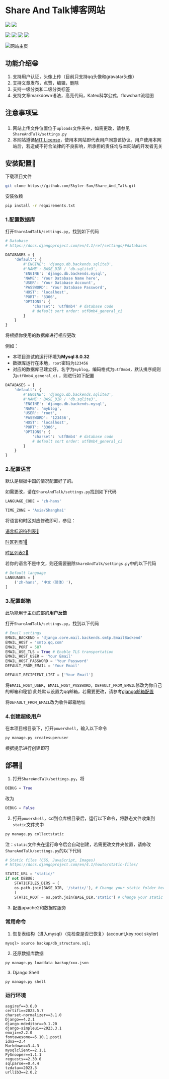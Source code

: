 # Share And Talk博客网站
 
![](https://img.shields.io/badge/Backend_developer-Skyler_Sun-blue)
![](https://img.shields.io/badge/Front_end_developer-xjq-purple)

![](https://img.shields.io/badge/License-MIT-red)
![](https://img.shields.io/badge/Language-Python-blue)
![](https://img.shields.io/badge/Framework-Django-yellow)
![](https://img.shields.io/badge/Latest_Version-v1.4.2-brightgreen)

![网站主页](2023-06-21_233957.png)

## 功能介绍😁

1. 支持用户认证，头像上传（目前只支持qq头像和gravatar头像）
2. 支持文章发布，点赞，编辑，删除
3. 支持一级分类和二级分类标签
4. 支持文章markdown语法，高亮代码，Katex科学公式，flowchart流程图

## 注意事项💻

1. 网站上传文件位置位于`uploads`文件夹中，如需更改，请参见`ShareAndTalk/settings.py`
2. 本网站遵循[MIT License](./LICENSE)，使用本网站即代表用户同意该协议。用户使用本网站后，若造成不符合法律的不良影响，所承担的责任均与本网站的开发者无关

## 安装配置🍔

下载项目文件
```bash
git clone https://github.com/Skyler-Sun/Share_And_Talk.git
```

安装依赖

```bash
pip install -r requirements.txt
```

### 1.配置数据库

打开`ShareAndTalk/settings.py`，找到如下代码

```python
# Database
# https://docs.djangoproject.com/en/4.1/ref/settings/#databases

DATABASES = {
    'default': {
        #'ENGINE': 'django.db.backends.sqlite3',
        #'NAME': BASE_DIR / 'db.sqlite3',
        'ENGINE': 'django.db.backends.mysql',
        'NAME': 'Your Database Name here',
        'USER': 'Your Database Account',
        'PASSWORD': 'Your Database Password',
        'HOST': 'localhost',
        'PORT': '3306',
        'OPTIONS': {
            'charset': 'utf8mb4' # database code
            # default sort order: utf8mb4_general_ci
        }
    }
}
```

将根据你使用的数据库进行相应更改

例如：
- 本项目测试的运行环境为**Mysql 8.0.32**
- 数据库运行在本地，`root`密码为`123456`
- 对应的数据库已建立好，名字为`myblog`，编码格式为`utf8mb4`，默认排序规则为`utf8mb4_general_ci`
，则进行如下配置

```python
DATABASES = {
    'default': {
        #'ENGINE': 'django.db.backends.sqlite3',
        #'NAME': BASE_DIR / 'db.sqlite3',
        'ENGINE': 'django.db.backends.mysql',
        'NAME': 'myblog',
        'USER': 'root',
        'PASSWORD': '123456',
        'HOST': 'localhost',
        'PORT': '3306',
        'OPTIONS': {
            'charset': 'utf8mb4' # database code
            # default sort order: utf8mb4_general_ci
        }
    }
}
```

### 2.配置语言

默认是根据中国的情况配置好了的。

如需更改，请在`ShareAndTalk/settings.py`找到如下代码

```python
LANGUAGE_CODE = 'zh-hans'

TIME_ZONE = 'Asia/Shanghai'
```

将语言和时区对应修改即可，参见：

[语言标识符列表🚅](http://www.i18nguy.com/unicode/language-identifiers.html)

[时区列表1🧪](https://en.wikipedia.org/wiki/List_of_tz_database_time_zones)

[时区列表2🎈](https://www.zeitverschiebung.net/cn/all-time-zones.html)

若你的语言不是中文，则还需要删除`ShareAndTalk/settings.py`中的以下代码

```python
# Default language
LANGUAGES = [
    ('zh-hans', '中文（简体）'),
]
```

### 3.配置邮箱

此功能用于主页底部的**用户反馈**

打开`ShareAndTalk/settings.py`，找到以下代码

```python
# Email settings
EMAIL_BACKEND = 'django.core.mail.backends.smtp.EmailBackend'
EMAIL_HOST = 'smtp.qq.com'
EMAIL_PORT = 587
EMAIL_USE_TLS = True # Enable TLS transportation
EMAIL_HOST_USER = 'Your Email'
EMAIL_HOST_PASSWORD = 'Your Password'
DEFAULT_FROM_EMAIL = 'Your Email'

DEFAULT_RECIPIENT_LIST = ['Your Email']
```

将`EMAIL_HOST_USER`，`EMAIL_HOST_PASSWORD`，`DEFAULT_FROM_EMAIL`修改为你自己的邮箱和秘钥
此处默认设置为qq邮箱，若需要更改，请参考[django邮箱配置](https://docs.djangoproject.com/zh-hans/4.1/ref/settings/)

将`DEFAULT_FROM_EMAIL`改为收件邮箱地址

### 4.创建超级用户

在本项目根目录下，打开`powershell`，输入以下命令

```bash
py manage.py createsuperuser
```

根据提示进行创建即可

## 部署🌭

1. 打开`ShareAndTalk/settings.py`，将

```python
DEBUG = True
```

改为

```python
DEBUG = False
```

2. 打开`powershell`，cd到仓库根目录后，运行以下命令，将静态文件收集到`static`文件夹中

```bash
py manage.py collectstatic
```

注：`static`文件夹在运行命令后会自动创建，若需更改文件夹位置，请修改`ShareAndTalk/settings.py`的以下代码

```python
# Static files (CSS, JavaScript, Images)
# https://docs.djangoproject.com/en/4.1/howto/static-files/

STATIC_URL = "static/"
if not DEBUG:
    STATICFILES_DIRS = (
    os.path.join(BASE_DIR, '/static/'), # Change your static folder here
    )
    STATIC_ROOT = os.path.join(BASE_DIR,'static') # Change your static folder here
```

3. 配置apache2和数据库服务

### 常用命令

1. 恢复表结构（进入mysql）（先检查是否已恢复）(account,key:root skyler)

```
mysql> source backup/db_structure.sql;
```

2. 还原数据库数据

```bash
py manage.py loaddata backup/xxx.json
```

3. Django Shell

```bash
py manage.py shell
```

### 运行环境

```text
asgiref==3.6.0
certifi==2023.5.7
charset-normalizer==3.1.0
Django==4.2.1
django-mdeditor==0.1.20
django-simpleui==2023.3.1
emoji==2.2.0
fontawesome==5.10.1.post1
idna==3.4
Markdown==3.4.3
mysqlclient==2.1.1
PySnooper==1.1.1
requests==2.30.0
sqlparse==0.4.4
tzdata==2023.3
urllib3==2.0.2

```
